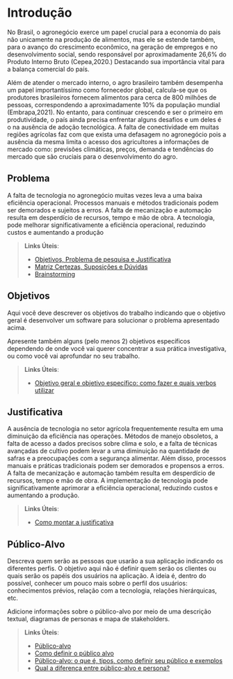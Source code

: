 # Introdução

No Brasil, o agronegócio exerce um papel crucial para a economia do pais não unicamente na produção de alimentos, mas ele se estende também, para o avanço do crescimento econômico, na geração de empregos e no desenvolvimento social, sendo responsável por aproximadamente 26,6% do Produto Interno Bruto (Cepea,2020.) Destacando sua importância vital para a balança comercial do país. 

Além de atender o mercado interno, o agro brasileiro também desempenha um papel importantíssimo como fornecedor global, calcula-se que os produtores brasileiros fornecem alimentos para cerca de 800 milhões de pessoas, correspondendo a aproximadamente 10% da população mundial (Embrapa,2021). No entanto, para continuar crescendo e ser o primeiro em produtividade, o país ainda precisa enfrentar alguns desafios e um deles é o na ausência de adoção tecnológica. A falta de conectividade em muitas regiões agrícolas faz com que exista uma defasagem no agronegócio pois a ausência da mesma limita o acesso dos agricultores a informações de mercado como: previsões climáticas, preços, demanda e tendências do mercado que são cruciais para o desenvolvimento do agro.


## Problema

A falta de tecnologia no agronegócio muitas vezes leva a uma baixa eficiência operacional. Processos manuais e métodos tradicionais podem ser demorados e sujeitos a erros. A falta de mecanização e automação resulta em desperdício de recursos, tempo e mão de obra. A tecnologia, pode melhorar significativamente a eficiência operacional, reduzindo custos e aumentando a produção

> **Links Úteis**:
> - [Objetivos, Problema de pesquisa e Justificativa](https://medium.com/@versioparole/objetivos-problema-de-pesquisa-e-justificativa-c98c8233b9c3)
> - [Matriz Certezas, Suposições e Dúvidas](https://medium.com/educa%C3%A7%C3%A3o-fora-da-caixa/matriz-certezas-suposi%C3%A7%C3%B5es-e-d%C3%BAvidas-fa2263633655)
> - [Brainstorming](https://www.euax.com.br/2018/09/brainstorming/)

## Objetivos

Aqui você deve descrever os objetivos do trabalho indicando que o objetivo geral é desenvolver um software para solucionar o problema apresentado acima. 

Apresente também alguns (pelo menos 2) objetivos específicos dependendo de onde você vai querer concentrar a sua prática investigativa, ou como você vai aprofundar no seu trabalho.
 
> **Links Úteis**:
> - [Objetivo geral e objetivo específico: como fazer e quais verbos utilizar](https://blog.mettzer.com/diferenca-entre-objetivo-geral-e-objetivo-especifico/)

## Justificativa

A ausência de tecnologia no setor agrícola frequentemente resulta em uma diminuição da eficiência nas operações. Métodos de manejo obsoletos, a falta de acesso a dados precisos sobre clima e solo, e a falta de técnicas avançadas de cultivo podem levar a uma diminuição na quantidade de safras e a preocupações com a segurança alimentar. Além disso, processos manuais e práticas tradicionais podem ser demorados e propensos a erros. A falta de mecanização e automação também resulta em desperdício de recursos, tempo e mão de obra. A implementação de tecnologia pode significativamente aprimorar a eficiência operacional, reduzindo custos e aumentando a produção.
> **Links Úteis**:
> - [Como montar a justificativa](https://guiadamonografia.com.br/como-montar-justificativa-do-tcc/)

## Público-Alvo

Descreva quem serão as pessoas que usarão a sua aplicação indicando os diferentes perfis. O objetivo aqui não é definir quem serão os clientes ou quais serão os papéis dos usuários na aplicação. A ideia é, dentro do possível, conhecer um pouco mais sobre o perfil dos usuários: conhecimentos prévios, relação com a tecnologia, relações hierárquicas, etc.

Adicione informações sobre o público-alvo por meio de uma descrição textual, diagramas de personas e mapa de stakeholders.

> **Links Úteis**:
> - [Público-alvo](https://blog.hotmart.com/pt-br/publico-alvo/)
> - [Como definir o público alvo](https://exame.com/pme/5-dicas-essenciais-para-definir-o-publico-alvo-do-seu-negocio/)
> - [Público-alvo: o que é, tipos, como definir seu público e exemplos](https://klickpages.com.br/blog/publico-alvo-o-que-e/)
> - [Qual a diferença entre público-alvo e persona?](https://rockcontent.com/blog/diferenca-publico-alvo-e-persona/)
